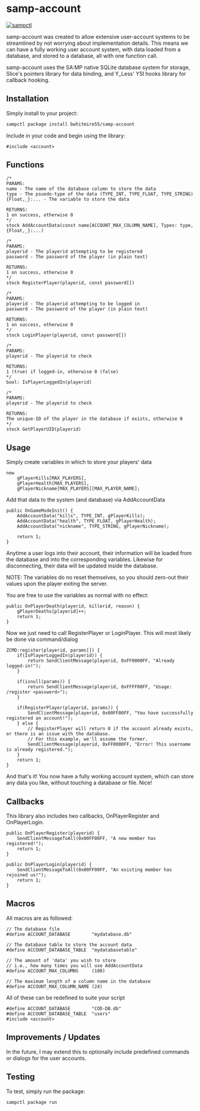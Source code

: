 # samp-account

[![sampctl](https://shields.southcla.ws/badge/sampctl-samp--account-2f2f2f.svg?style=for-the-badge)](https://github.com/bwhitmire55/samp-account)

samp-account was created to allow extensive user-account systems to be streamlined by not worrying about implementation details. This means we can have a fully working user account system, with data loaded from a database, and stored to a database, all with one function call.

samp-account uses the SA:MP native SQLite database system for storage, Slice's pointers library for data binding, and Y_Less' YSI hooks library for callback hooking.

## Installation

Simply install to your project:

```bash
sampctl package install bwhitmire55/samp-account
```

Include in your code and begin using the library:

```pawn
#include <account>
```

## Functions

```pawn
/*
PARAMS:  
name - The name of the database column to store the data  
type - The psuedo-type of the data (TYPE_INT, TYPE_FLOAT, TYPE_STRING)  
{Float,_}:... - The variable to store the data  
  
RETURNS:  
1 on success, otherwise 0  
*/
stock AddAccountData(const name[ACCOUNT_MAX_COLUMN_NAME], Types: type, {Float,_}:...)
```

```pawn
/*
PARAMS:  
playerid - The playerid attempting to be registered  
password - The password of the player (in plain text)  
  
RETURNS:  
1 on success, otherwise 0  
*/
stock RegisterPlayer(playerid, const password[]) 
```

```pawn
/*
PARAMS:  
playerid - The playerid attempting to be logged in  
password - The password of the player (in plain text)  
  
RETURNS:  
1 on success, otherwise 0 
*/
stock LoginPlayer(playerid, const password[])
```

```pawn
/*
PARAMS:  
playerid - The playerid to check  
  
RETURNS:  
1 (true) if logged-in, otherwise 0 (false) 
*/
bool: IsPlayerLoggedIn(playerid)
```
  
```pawn
/*
PARAMS:  
playerid - The playerid to check  
  
RETURNS:  
The unique-ID of the player in the database if exists, otherwise 0  
*/
stock GetPlayerUID(playerid)
```

## Usage

Simply create variables in which to store your players' data

```pawn
new
    gPlayerKills[MAX_PLAYERS],
    gPlayerHealth[MAX_PLAYERS],
    gPlayerNickname[MAX_PLAYERS][MAX_PLAYER_NAME];
```

Add that data to the system (and database) via AddAccountData

```pawn
public OnGameModeInit() {
    AddAccountData("kills", TYPE_INT, gPlayerKills);
    AddAccountData("health", TYPE_FLOAT, gPlayerHealth);
    AddAccountData("nickname", TYPE_STRING, gPlayerNickname);

    return 1;
}
```

Anytime a user logs into their account, their information will be loaded from the database and into the corresponding variables. Likewise for disconnecting, their data will be updated inside the database.

NOTE: The variables do no reset themselves, so you should zero-out their values upon the player exiting the server.

You are free to use the variables as normal with no effect:

```pawn
public OnPlayerDeath(playerid, killerid, reason) {
    gPlayerDeaths[playerid]++;
    return 1;
}
```

Now we just need to call RegisterPlayer or LoginPlayer. This will most likely be done via command/dialog
```pawn
ZCMD:register(playerid, params[]) {
    if(IsPlayerLoggedIn(playerid)) {
        return SendClientMessage(playerid, 0xFF0000FF, "Already logged-in!");
    }

    if(isnull(params)) {
        return SendClientMessage(playerid, 0xFFFF00FF, "Usage: /register <password>");
    }

    if(RegisterPlayer(playerid, params)) {
        SendClientMessage(playerid, 0x00FF00FF, "You have successfully registered an account!");
    } else {
        // RegisterPlayer will return 0 if the account already exists, or there is an issue with the database.
        // For this example, we'll assume the former.
        SendClientMessage(playerid, 0xFF0000FF, "Error! This username is already registered.");
    }
    return 1;
}
```

And that's it! You now have a fully working account system, which can store any data you like, without touching a database or file. Nice!

## Callbacks

This library also includes two callbacks, OnPlayerRegister and OnPlayerLogin.

```pawn
public OnPlayerRegister(playerid) {
    SendClientMessageToAll(0x00FF00FF, "A new member has registered!");
    return 1;
}

public OnPlayerLogin(playerid) {
    SendClientMessageToAll(0x00FF00FF, "An existing member has rejoined us!");
    return 1;
}
```

## Macros

All macros are as followed:

```pawn
// The database file
#define ACCOUNT_DATABASE        "mydatabase.db"
```

```pawn
// The database table to store the account data
#define ACCOUNT_DATABASE_TABLE  "mydatabasetable"
```

```pawn
// The amount of 'data' you wish to store
// i.e., how many times you will use AddAccountData
#define ACCOUNT_MAX_COLUMNS     (100)
```

```pawn
// The maximum length of a column name in the database
#define ACCOUNT_MAX_COLUMN_NAME (24)
```

All of these can be redefined to suite your script
```pawn
#define ACCOUNT_DATABASE        "COD-DB.db"
#define ACCOUNT_DATABASE_TABLE  "users"
#include <account>
```

## Improvements / Updates

In the future, I may extend this to optionally include predefined commands or dialogs for the user accounts. 

## Testing

To test, simply run the package:

```bash
sampctl package run
```
